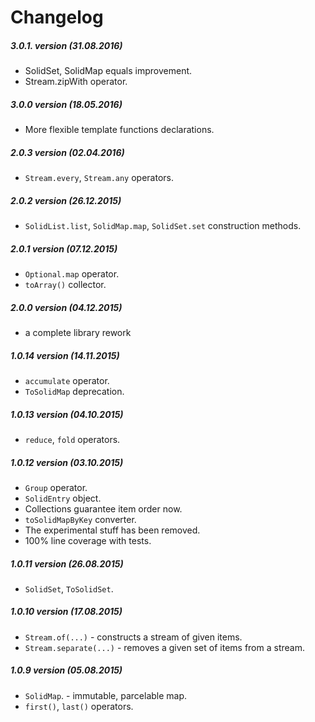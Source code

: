 # Changelog

##### 3.0.1. version (31.08.2016)

* SolidSet, SolidMap equals improvement.
* Stream.zipWith operator.

##### 3.0.0 version (18.05.2016)

* More flexible template functions declarations.

##### 2.0.3 version (02.04.2016)

* `Stream.every`, `Stream.any` operators.

##### 2.0.2 version (26.12.2015)

* `SolidList.list`, `SolidMap.map`, `SolidSet.set` construction methods.

##### 2.0.1 version (07.12.2015)

* `Optional.map` operator.
* `toArray()` collector.

##### 2.0.0 version (04.12.2015)

* a complete library rework

##### 1.0.14 version (14.11.2015)

* `accumulate` operator.
* `ToSolidMap` deprecation.

##### 1.0.13 version (04.10.2015)

* `reduce`, `fold` operators.

##### 1.0.12 version (03.10.2015)

* `Group` operator.
* `SolidEntry` object.
* Collections guarantee item order now.
* `toSolidMapByKey` converter.
* The experimental stuff has been removed.
* 100% line coverage with tests.

##### 1.0.11 version (26.08.2015)

* `SolidSet`, `ToSolidSet`.

##### 1.0.10 version (17.08.2015)

* `Stream.of(...)` - constructs a stream of given items.
* `Stream.separate(...)` - removes a given set of items from a stream.

##### 1.0.9 version (05.08.2015)

* `SolidMap`. - immutable, parcelable map.
* `first()`, `last()` operators.
